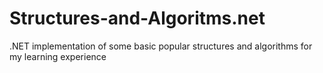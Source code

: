 Structures-and-Algoritms.net
============================

.NET implementation of some basic popular structures and algorithms for my learning experience
